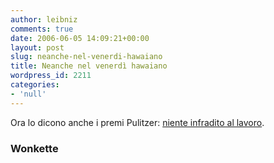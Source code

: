 ```yaml
---
author: leibniz
comments: true
date: 2006-06-05 14:09:21+00:00
layout: post
slug: neanche-nel-venerdi-hawaiano
title: Neanche nel venerdì hawaiano
wordpress_id: 2211
categories:
- 'null'
---
```


Ora lo dicono anche i premi Pulitzer: [niente infradito al lavoro](http://www.wonkette.com/politics/washington-post/post-flooding-the-inappropriate-footwear-zone-178074.php).


### Wonkette

